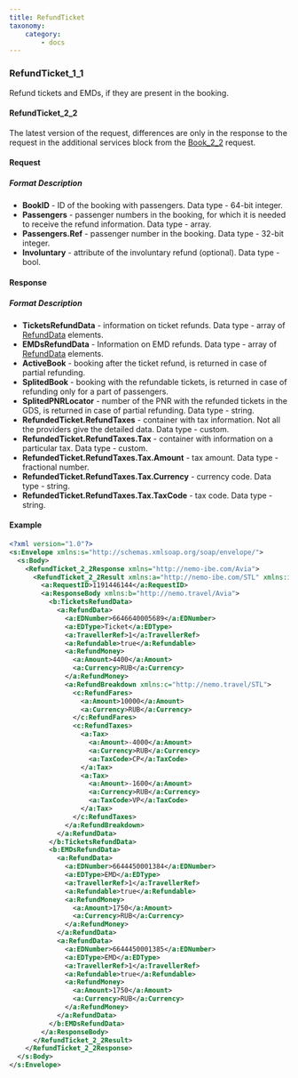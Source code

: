 ```yaml
---
title: RefundTicket
taxonomy:
    category:
        - docs
---
```


### RefundTicket_1_1

Refund tickets and EMDs, if they are present in the booking.

#### RefundTicket_2_2

The latest version of the request, differences are only in the response to the request in the additional services block from the [Book_2_2](/avia/request/bookflight) request.

#### Request

##### Format Description

- **BookID** - ID of the booking with passengers. Data type - 64-bit integer.
- **Passengers** - passenger numbers in the booking, for which it is needed to receive the refund information. Data type - array.
- **Passengers.Ref** -  passenger number in the booking. Data type - 32-bit integer.
- **Involuntary** - attribute of the involuntary refund (optional). Data type - bool.

#### Response

##### Format Description

- **TicketsRefundData** - information on ticket refunds. Data type - array of [RefundData](/avia/common/refunddata) elements.
- **EMDsRefundData** - Information on EMD refunds. Data type - array of [RefundData](/avia/common/refunddata) elements.
- **ActiveBook** - booking after the ticket refund, is returned in case of partial refunding.
- **SplitedBook** - booking with the refundable tickets, is returned in case of refunding only for a part of passengers.
- **SplitedPNRLocator** - number of the PNR with the refunded tickets in the GDS, is returned in case of partial refunding. Data type - string.
- **RefundedTicket.RefundTaxes** - container with tax information. Not all the providers give the detailed data. Data type - custom.
- **RefundedTicket.RefundTaxes.Tax** - container with information on a particular tax. Data type - custom.
- **RefundedTicket.RefundTaxes.Tax.Amount** - tax amount. Data type - fractional number.
- **RefundedTicket.RefundTaxes.Tax.Currency** - currency code. Data type - string.
- **RefundedTicket.RefundTaxes.Tax.TaxCode** - tax code. Data type - string.

#### Example
```xml
<?xml version="1.0"?>
<s:Envelope xmlns:s="http://schemas.xmlsoap.org/soap/envelope/">
  <s:Body>
    <RefundTicket_2_2Response xmlns="http://nemo-ibe.com/Avia">
      <RefundTicket_2_2Result xmlns:a="http://nemo-ibe.com/STL" xmlns:i="http://www.w3.org/2001/XMLSchema-instance">
        <a:RequestID>1191446144</a:RequestID>
        <a:ResponseBody xmlns:b="http://nemo.travel/Avia">
          <b:TicketsRefundData>
            <a:RefundData>
              <a:EDNumber>6646640005689</a:EDNumber>
              <a:EDType>Ticket</a:EDType>
              <a:TravellerRef>1</a:TravellerRef>
              <a:Refundable>true</a:Refundable>
              <a:RefundMoney>
                <a:Amount>4400</a:Amount>
                <a:Currency>RUB</a:Currency>
              </a:RefundMoney>
              <a:RefundBreakdown xmlns:c="http://nemo.travel/STL">
                <c:RefundFares>
                  <a:Amount>10000</a:Amount>
                  <a:Currency>RUB</a:Currency>
                </c:RefundFares>
                <c:RefundTaxes>
                  <a:Tax>
                    <a:Amount>-4000</a:Amount>
                    <a:Currency>RUB</a:Currency>
                    <a:TaxCode>CP</a:TaxCode>
                  </a:Tax>
                  <a:Tax>
                    <a:Amount>-1600</a:Amount>
                    <a:Currency>RUB</a:Currency>
                    <a:TaxCode>VP</a:TaxCode>
                  </a:Tax>
                </c:RefundTaxes>
              </a:RefundBreakdown>
            </a:RefundData>
          </b:TicketsRefundData>
          <b:EMDsRefundData>
            <a:RefundData>
              <a:EDNumber>6644450001384</a:EDNumber>
              <a:EDType>EMD</a:EDType>
              <a:TravellerRef>1</a:TravellerRef>
              <a:Refundable>true</a:Refundable>
              <a:RefundMoney>
                <a:Amount>1750</a:Amount>
                <a:Currency>RUB</a:Currency>
              </a:RefundMoney>
            </a:RefundData>
            <a:RefundData>
              <a:EDNumber>6644450001385</a:EDNumber>
              <a:EDType>EMD</a:EDType>
              <a:TravellerRef>1</a:TravellerRef>
              <a:Refundable>true</a:Refundable>
              <a:RefundMoney>
                <a:Amount>1750</a:Amount>
                <a:Currency>RUB</a:Currency>
              </a:RefundMoney>
            </a:RefundData>
          </b:EMDsRefundData>
        </a:ResponseBody>
      </RefundTicket_2_2Result>
    </RefundTicket_2_2Response>
  </s:Body>
</s:Envelope>
```
